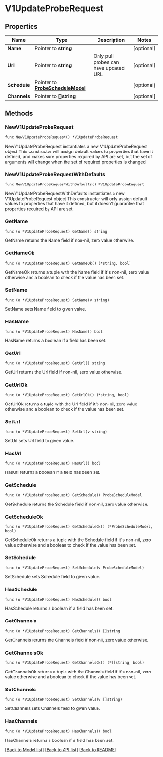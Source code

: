 # V1UpdateProbeRequest

## Properties

Name | Type | Description | Notes
------------ | ------------- | ------------- | -------------
**Name** | Pointer to **string** |  | [optional] 
**Url** | Pointer to **string** | Only pull probes can have updated URL | [optional] 
**Schedule** | Pointer to [**ProbeScheduleModel**](ProbeScheduleModel.md) |  | [optional] 
**Channels** | Pointer to **[]string** |  | [optional] 

## Methods

### NewV1UpdateProbeRequest

`func NewV1UpdateProbeRequest() *V1UpdateProbeRequest`

NewV1UpdateProbeRequest instantiates a new V1UpdateProbeRequest object
This constructor will assign default values to properties that have it defined,
and makes sure properties required by API are set, but the set of arguments
will change when the set of required properties is changed

### NewV1UpdateProbeRequestWithDefaults

`func NewV1UpdateProbeRequestWithDefaults() *V1UpdateProbeRequest`

NewV1UpdateProbeRequestWithDefaults instantiates a new V1UpdateProbeRequest object
This constructor will only assign default values to properties that have it defined,
but it doesn't guarantee that properties required by API are set

### GetName

`func (o *V1UpdateProbeRequest) GetName() string`

GetName returns the Name field if non-nil, zero value otherwise.

### GetNameOk

`func (o *V1UpdateProbeRequest) GetNameOk() (*string, bool)`

GetNameOk returns a tuple with the Name field if it's non-nil, zero value otherwise
and a boolean to check if the value has been set.

### SetName

`func (o *V1UpdateProbeRequest) SetName(v string)`

SetName sets Name field to given value.

### HasName

`func (o *V1UpdateProbeRequest) HasName() bool`

HasName returns a boolean if a field has been set.

### GetUrl

`func (o *V1UpdateProbeRequest) GetUrl() string`

GetUrl returns the Url field if non-nil, zero value otherwise.

### GetUrlOk

`func (o *V1UpdateProbeRequest) GetUrlOk() (*string, bool)`

GetUrlOk returns a tuple with the Url field if it's non-nil, zero value otherwise
and a boolean to check if the value has been set.

### SetUrl

`func (o *V1UpdateProbeRequest) SetUrl(v string)`

SetUrl sets Url field to given value.

### HasUrl

`func (o *V1UpdateProbeRequest) HasUrl() bool`

HasUrl returns a boolean if a field has been set.

### GetSchedule

`func (o *V1UpdateProbeRequest) GetSchedule() ProbeScheduleModel`

GetSchedule returns the Schedule field if non-nil, zero value otherwise.

### GetScheduleOk

`func (o *V1UpdateProbeRequest) GetScheduleOk() (*ProbeScheduleModel, bool)`

GetScheduleOk returns a tuple with the Schedule field if it's non-nil, zero value otherwise
and a boolean to check if the value has been set.

### SetSchedule

`func (o *V1UpdateProbeRequest) SetSchedule(v ProbeScheduleModel)`

SetSchedule sets Schedule field to given value.

### HasSchedule

`func (o *V1UpdateProbeRequest) HasSchedule() bool`

HasSchedule returns a boolean if a field has been set.

### GetChannels

`func (o *V1UpdateProbeRequest) GetChannels() []string`

GetChannels returns the Channels field if non-nil, zero value otherwise.

### GetChannelsOk

`func (o *V1UpdateProbeRequest) GetChannelsOk() (*[]string, bool)`

GetChannelsOk returns a tuple with the Channels field if it's non-nil, zero value otherwise
and a boolean to check if the value has been set.

### SetChannels

`func (o *V1UpdateProbeRequest) SetChannels(v []string)`

SetChannels sets Channels field to given value.

### HasChannels

`func (o *V1UpdateProbeRequest) HasChannels() bool`

HasChannels returns a boolean if a field has been set.


[[Back to Model list]](../README.md#documentation-for-models) [[Back to API list]](../README.md#documentation-for-api-endpoints) [[Back to README]](../README.md)


